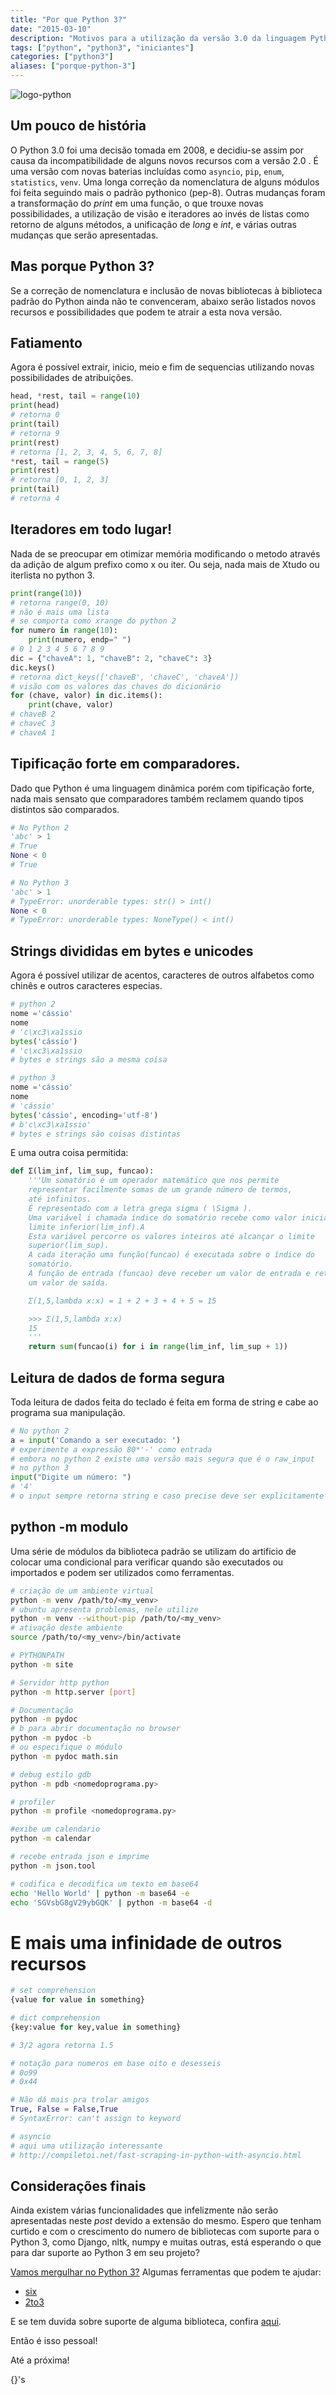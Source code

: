 ```yaml
---
title: "Por que Python 3?"
date: "2015-03-10"
description: "Motivos para a utilização da versão 3.0 da linguagem Python."
tags: ["python", "python3", "iniciantes"]
categories: ["python3"]
aliases: ["porque-python-3"]
---
```


![logo-python](/images/logopython2.png "Logo Python")

## Um pouco de história

O Python 3.0 foi uma decisão tomada em 2008, e decidiu-se assim por causa da incompatibilidade de alguns novos recursos com a versão 2.0 .
É uma versão com novas baterias incluídas como `asyncio`, `pip`, `enum`, `statistics`, `venv`.
Uma longa correção da nomenclatura de alguns módulos foi feita seguindo mais o padrão pythonico (pep-8).
Outras mudanças foram a transformação do _print_ em uma função, o que trouxe novas possibilidades, a utilização de visão e iteradores ao invés de listas como retorno de alguns métodos, a unificação de _long_ e _int_, e várias outras mudanças que serão apresentadas.

## Mas porque Python 3?

Se a correção de nomenclatura e inclusão de novas bibliotecas à biblioteca padrão do Python ainda não te convenceram, abaixo serão listados novos recursos e possibilidades que podem te atrair a esta nova versão.

## Fatiamento

Agora é possível extrair, inicio, meio e fim de sequencias utilizando novas possibilidades de atribuições.

```python
head, *rest, tail = range(10)
print(head)
# retorna 0
print(tail)
# retorna 9
print(rest)
# retorna [1, 2, 3, 4, 5, 6, 7, 8]
*rest, tail = range(5)
print(rest)
# retorna [0, 1, 2, 3]
print(tail)
# retorna 4
```

## Iteradores em todo lugar!
Nada de se preocupar em otimizar memória modificando o metodo através da adição de algum prefixo como x  ou iter.
Ou seja, nada mais de Xtudo ou iterlista no python 3.

```python
print(range(10))
# retorna range(0, 10)
# não é mais uma lista
# se comporta como xrange do python 2
for numero in range(10):
    print(numero, endp=" ")
# 0 1 2 3 4 5 6 7 8 9
dic = {"chaveA": 1, "chaveB": 2, "chaveC": 3}
dic.keys()
# retorna dict_keys(['chaveB', 'chaveC', 'chaveA'])
# visão com os valores das chaves do dicionário
for (chave, valor) in dic.items():
    print(chave, valor)
# chaveB 2
# chaveC 3
# chaveA 1
```


## Tipificação forte em comparadores.

Dado que Python é uma linguagem dinâmica porém  com tipificação forte, nada mais sensato que comparadores também reclamem quando tipos distintos são comparados.

```python
# No Python 2
'abc' > 1
# True
None < 0
# True

# No Python 3
'abc' > 1
# TypeError: unorderable types: str() > int()
None < 0
# TypeError: unorderable types: NoneType() < int()
```

## Strings divididas em bytes e unicodes

Agora é possível utilizar de acentos, caracteres de outros alfabetos como chinês e outros caracteres especias.

```python
# python 2
nome ='cássio'
nome
# 'c\xc3\xa1ssio
bytes('cássio')
# 'c\xc3\xa1ssio
# bytes e strings são a mesma coisa

# python 3
nome ='cássio'
nome
# 'cássio'
bytes('cássio', encoding='utf-8')
# b'c\xc3\xa1ssio'
# bytes e strings são coisas distintas
```

E uma outra coisa permitida:

```python
def Σ(lim_inf, lim_sup, funcao):
    '''Um somatório é um operador matemático que nos permite
    representar facilmente somas de um grande número de termos,
    até infinitos.
    É representado com a letra grega sigma ( \Sigma ).
    Uma variável i chamada índice do somatório recebe como valor inicial o
    limite inferior(lim_inf).A
    Esta variável percorre os valores inteiros até alcançar o limite
    superior(lim_sup).
    A cada iteração uma função(funcao) é executada sobre o índice do
    somatório.
    A função de entrada (funcao) deve receber um valor de entrada e retornar
    um valor de saída.

    Σ(1,5,lambda x:x) = 1 + 2 + 3 + 4 + 5 = 15

    >>> Σ(1,5,lambda x:x)
    15
    '''
    return sum(funcao(i) for i in range(lim_inf, lim_sup + 1))
```

## Leitura de dados de forma segura

Toda leitura de dados feita do teclado é feita em forma de string  e cabe ao programa sua manipulação.
```python
# No python 2
a = input('Comando a ser executado: ')
# experimente a expressão 80*'-' como entrada
# embora no python 2 existe uma versão mais segura que é o raw_input
# no python 3
input("Digite um número: ")
# '4'
# o input sempre retorna string e caso precise deve ser explicitamente convertida
```

## python -m modulo

Uma série de módulos da biblioteca padrão se utilizam do artificio de colocar uma condicional para verificar quando são executados ou importados e podem ser utilizados como ferramentas.

```bash
# criação de um ambiente virtual
python -m venv /path/to/<my_venv>
# ubuntu apresenta problemas, nele utilize
python -m venv --without-pip /path/to/<my_venv>
# ativação deste ambiente
source /path/to/<my_venv>/bin/activate

# PYTHONPATH
python -m site

# Servidor http python
python -m http.server [port]

# Documentação
python -m pydoc
# b para abrir documentação no browser
python -m pydoc -b
# ou especifique o módulo
python -m pydoc math.sin

# debug estilo gdb
python -m pdb <nomedoprograma.py>

# profiler
python -m profile <nomedoprograma.py>

#exibe um calendario
python -m calendar

# recebe entrada json e imprime
python -m json.tool

# codifica e decodifica um texto em base64
echo 'Hello World' | python -m base64 -e
echo 'SGVsbG8gV29ybGQK' | python -m base64 -d
```


# E mais uma infinidade de outros recursos

```python
# set comprehension
{value for value in something}

# dict comprehension
{key:value for key,value in something}

# 3/2 agora retorna 1.5

# notação para numeros em base oito e desesseis
# 0o99
# 0x44

# Não dá mais pra trolar amigos
True, False = False,True
# SyntaxError: can't assign to keyword

# asyncio
# aqui uma utilização interessante
# http://compiletoi.net/fast-scraping-in-python-with-asyncio.html
```

## Considerações finais
Ainda existem  várias funcionalidades que infelizmente não serão apresentadas neste _post_ devido a extensão do mesmo. Espero que tenham curtido e com o crescimento do numero de bibliotecas com suporte para o Python 3, como Django, nltk, numpy e muitas outras, está esperando o que para dar suporte ao Python 3 em seu projeto?

[Vamos mergulhar no Python 3?](http://www.diveintopython3.net/) Algumas ferramentas que podem te ajudar:

- [six](http://pythonhosted.org//six/)
- [2to3](https://docs.python.org/2/library/2to3.html)

E se tem duvida sobre suporte de alguma biblioteca, confira [aqui](https://caniusepython3.com/).

Então é isso pessoal!

Até a próxima!

{}'s
